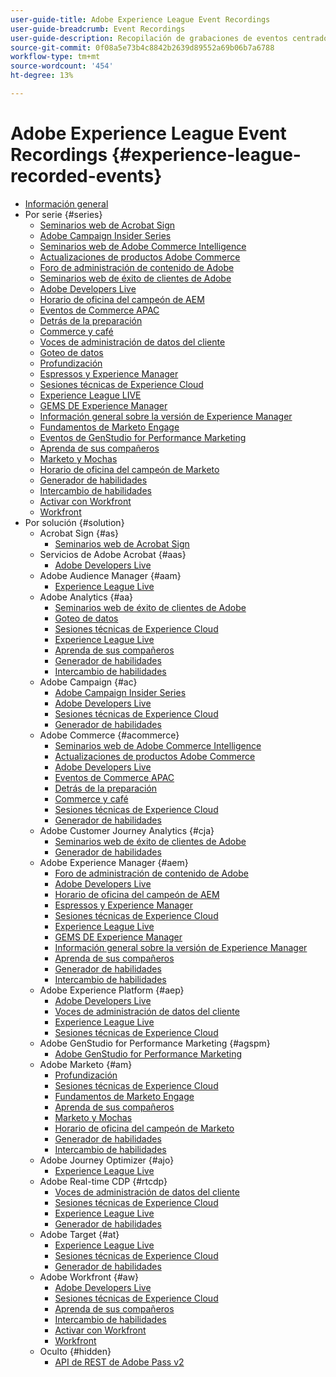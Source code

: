```yaml
---
user-guide-title: Adobe Experience League Event Recordings
user-guide-breadcrumb: Event Recordings
user-guide-description: Recopilación de grabaciones de eventos centrados en el uso de productos de Adobe Enterprise
source-git-commit: 0f08a5e73b4c8842b2639d89552a69b06b7a6788
workflow-type: tm+mt
source-wordcount: '454'
ht-degree: 13%

---
```



# Adobe Experience League Event Recordings {#experience-league-recorded-events}

+ [Información general](overview.md)
+ Por serie {#series}
   + [Seminarios web de Acrobat Sign](https://experienceleague.adobe.com/docs/events/acrobat-sign-webinars/overview.html?lang=es)
   + [Adobe Campaign Insider Series](https://experienceleague.adobe.com/docs/events/adobe-campaign-insider-recordings/overview.html?lang=es)
   + [Seminarios web de Adobe Commerce Intelligence](https://experienceleague.adobe.com/docs/events/mbi-webinars-recordings/overview.html?lang=es)
   + [Actualizaciones de productos Adobe Commerce](https://experienceleague.adobe.com/docs/events/adobe-commerce-product-update-recordings/overview.html?lang=es)
   + [Foro de administración de contenido de Adobe](https://experienceleague.adobe.com/docs/events/adobe-content-management-forum-recordings/overview.html?lang=es)
   + [Seminarios web de éxito de clientes de Adobe](https://experienceleague.adobe.com/docs/events/adobe-customer-success-webinar-recordings/overview.html?lang=es)
   + [Adobe Developers Live](https://experienceleague.adobe.com/docs/events/adobe-developers-live-recordings/overview.html?lang=es)
   + [Horario de oficina del campeón de AEM](https://experienceleague.adobe.com/docs/events/aem-champion-office-hours/overview.html?lang=es)
   + [Eventos de Commerce APAC](https://experienceleague.adobe.com/docs/events/apac-commerce-recordings/overview.html?lang=es)
   + [Detrás de la preparación](https://experienceleague.adobe.com/docs/events/behind-the-brew-recordings/overview.html?lang=es)
   + [Commerce y café](https://experienceleague.adobe.com/docs/events/commerce-and-coffee-recordings/overview.html?lang=es)
   + [Voces de administración de datos del cliente](https://experienceleague.adobe.com/docs/events/customer-data-management-voices-recordings/overview.html?lang=es)
   + [Goteo de datos](https://experienceleague.adobe.com/docs/events/data-drip-recordings/overview.html?lang=es)
   + [Profundización](https://experienceleague.adobe.com/docs/events/deep-dives-recordings/overview.html?lang=es)
   + [Espressos y Experience Manager](https://experienceleague.adobe.com/docs/events/espressos-and-experience-manager-recordings/overview.html?lang=es)
   + [Sesiones técnicas de Experience Cloud](https://experienceleague.adobe.com/docs/events/tech-sessions/overview.html?lang=es)
   + [Experience League LIVE](https://experienceleague.adobe.com/docs/events/experience-league-live-recordings/overview.html?lang=es)
   + [GEMS DE Experience Manager](https://experienceleague.adobe.com/docs/events/experience-manager-gems-recordings/overview.html?lang=es)
   + [Información general sobre la versión de Experience Manager](https://experienceleague.adobe.com/docs/events/aemcs-release-update-recordings/overview.html?lang=es)
   + [Fundamentos de Marketo Engage](https://experienceleague.adobe.com/es/docs/events/foundations-of-marketo-engage-webinars/overview)
   + [Eventos de GenStudio for Performance Marketing](https://experienceleague.adobe.com/docs/events/genstudio-for-performance-marketing-events/overview.html?lang=es)
   + [Aprenda de sus compañeros](https://experienceleague.adobe.com/docs/events/learn-from-your-peers-recordings/overview.html?lang=es)
   + [Marketo y Mochas](https://experienceleague.adobe.com/docs/events/marketo-and-mochas-recordings/overview.html?lang=es)
   + [Horario de oficina del campeón de Marketo](https://experienceleague.adobe.com/docs/events/marketo-champion-office-hours/overview.html?lang=es)
   + [Generador de habilidades](https://experienceleague.adobe.com/docs/events/skill-builder-recordings/overview.html?lang=es)
   + [Intercambio de habilidades](https://experienceleague.adobe.com/docs/events/the-skill-exchange-recordings/overview.html?lang=es)
   + [Activar con Workfront](https://experienceleague.adobe.com/docs/events/wake-up-with-workfront-recordings/overview.html?lang=es)
   + [Workfront](https://experienceleague.adobe.com/docs/events/workfront-recordings/overview.html?lang=es)
+ Por solución {#solution}
   + Acrobat Sign {#as}
      + [Seminarios web de Acrobat Sign](https://experienceleague.adobe.com/docs/events/acrobat-sign-webinars/overview.html?lang=es)
   + Servicios de Adobe Acrobat {#aas}
      + [Adobe Developers Live](https://experienceleague.adobe.com/docs/events/adobe-developers-live-recordings/overview.html?lang=es)
   + Adobe Audience Manager {#aam}
      + [Experience League Live](https://experienceleague.adobe.com/docs/events/experience-league-live-recordings/overview.html?lang=es)
   + Adobe Analytics {#aa}
      + [Seminarios web de éxito de clientes de Adobe](https://experienceleague.adobe.com/docs/events/adobe-customer-success-webinar-recordings/overview.html?lang=es)
      + [Goteo de datos](https://experienceleague.adobe.com/docs/events/data-drip-recordings/overview.html?lang=es)
      + [Sesiones técnicas de Experience Cloud](https://experienceleague.adobe.com/docs/events/tech-sessions/overview.html?lang=es)
      + [Experience League Live](https://experienceleague.adobe.com/docs/events/experience-league-live-recordings/overview.html?lang=es)
      + [Aprenda de sus compañeros](https://experienceleague.adobe.com/docs/events/learn-from-your-peers-recordings/overview.html?lang=es)
      + [Generador de habilidades](https://experienceleague.adobe.com/docs/events/skill-builder-recordings/overview.html?lang=es)
      + [Intercambio de habilidades](https://experienceleague.adobe.com/docs/events/the-skill-exchange-recordings/overview.html?lang=es)
   + Adobe Campaign {#ac}
      + [Adobe Campaign Insider Series](https://experienceleague.adobe.com/docs/events/adobe-campaign-insider-recordings/overview.html?lang=es)
      + [Adobe Developers Live](https://experienceleague.adobe.com/docs/events/adobe-developers-live-recordings/overview.html?lang=es)
      + [Sesiones técnicas de Experience Cloud](https://experienceleague.adobe.com/docs/events/tech-sessions/overview.html?lang=es)
      + [Generador de habilidades](https://experienceleague.adobe.com/docs/events/skill-builder-recordings/overview.html?lang=es)
   + Adobe Commerce {#acommerce}
      + [Seminarios web de Adobe Commerce Intelligence](https://experienceleague.adobe.com/docs/events/mbi-webinars-recordings/overview.html?lang=es)
      + [Actualizaciones de productos Adobe Commerce](https://experienceleague.adobe.com/docs/events/adobe-commerce-product-update-recordings/overview.html?lang=es)
      + [Adobe Developers Live](https://experienceleague.adobe.com/docs/events/adobe-developers-live-recordings/overview.html?lang=es)
      + [Eventos de Commerce APAC](https://experienceleague.adobe.com/docs/events/apac-commerce-recordings/overview.html?lang=es)
      + [Detrás de la preparación](https://experienceleague.adobe.com/docs/events/behind-the-brew-recordings/overview.html?lang=es)
      + [Commerce y café](https://experienceleague.adobe.com/docs/events/commerce-and-coffee-recordings/overview.html?lang=es)
      + [Sesiones técnicas de Experience Cloud](https://experienceleague.adobe.com/docs/events/tech-sessions/overview.html?lang=es)
      + [Generador de habilidades](https://experienceleague.adobe.com/docs/events/skill-builder-recordings/overview.html?lang=es)
   + Adobe Customer Journey Analytics {#cja}
      + [Seminarios web de éxito de clientes de Adobe](https://experienceleague.adobe.com/docs/events/adobe-customer-success-webinar-recordings/overview.html?lang=es)
      + [Generador de habilidades](https://experienceleague.adobe.com/docs/events/skill-builder-recordings/overview.html?lang=es)
   + Adobe Experience Manager {#aem}
      + [Foro de administración de contenido de Adobe](https://experienceleague.adobe.com/docs/events/adobe-content-management-forum-recordings/overview.html?lang=es)
      + [Adobe Developers Live](https://experienceleague.adobe.com/docs/events/adobe-developers-live-recordings/overview.html?lang=es)
      + [Horario de oficina del campeón de AEM](https://experienceleague.adobe.com/docs/events/aem-champion-office-hours/overview.html?lang=es)
      + [Espressos y Experience Manager](https://experienceleague.adobe.com/docs/events/espressos-and-experience-manager-recordings/overview.html?lang=es)
      + [Sesiones técnicas de Experience Cloud](https://experienceleague.adobe.com/docs/events/tech-sessions/overview.html?lang=es)
      + [Experience League Live](https://experienceleague.adobe.com/docs/events/experience-league-live-recordings/overview.html?lang=es)
      + [GEMS DE Experience Manager](https://experienceleague.adobe.com/docs/events/experience-manager-gems-recordings/overview.html?lang=es)
      + [Información general sobre la versión de Experience Manager](https://experienceleague.adobe.com/docs/events/aemcs-release-update-recordings/overview.html?lang=es)
      + [Aprenda de sus compañeros](https://experienceleague.adobe.com/docs/events/learn-from-your-peers-recordings/overview.html?lang=es)
      + [Generador de habilidades](https://experienceleague.adobe.com/docs/events/skill-builder-recordings/overview.html?lang=es)
      + [Intercambio de habilidades](https://experienceleague.adobe.com/docs/events/the-skill-exchange-recordings/overview.html?lang=es)
   + Adobe Experience Platform {#aep}
      + [Adobe Developers Live](https://experienceleague.adobe.com/docs/events/adobe-developers-live-recordings/overview.html?lang=es)
      + [Voces de administración de datos del cliente](https://experienceleague.adobe.com/docs/events/customer-data-management-voices-recordings/overview.html?lang=es)
      + [Experience League Live](https://experienceleague.adobe.com/docs/events/experience-league-live-recordings/overview.html?lang=es)
      + [Sesiones técnicas de Experience Cloud](https://experienceleague.adobe.com/docs/events/tech-sessions/overview.html?lang=es)
   + Adobe GenStudio for Performance Marketing {#agspm}
      + [Adobe GenStudio for Performance Marketing](https://experienceleague.adobe.com/docs/events/genstudio-for-performance-marketing-events/overview.html?lang=es)
   + Adobe Marketo {#am}
      + [Profundización](https://experienceleague.adobe.com/docs/events/deep-dives-recordings/overview.html?lang=es)
      + [Sesiones técnicas de Experience Cloud](https://experienceleague.adobe.com/docs/events/tech-sessions/overview.html?lang=es)
      + [Fundamentos de Marketo Engage](https://experienceleague.adobe.com/es/docs/events/foundations-of-marketo-engage-webinars/overview)
      + [Aprenda de sus compañeros](https://experienceleague.adobe.com/docs/events/learn-from-your-peers-recordings/overview.html?lang=es)
      + [Marketo y Mochas](https://experienceleague.adobe.com/docs/events/marketo-and-mochas-recordings/overview.html?lang=es)
      + [Horario de oficina del campeón de Marketo](https://experienceleague.adobe.com/docs/events/marketo-champion-office-hours/overview.html?lang=es)
      + [Generador de habilidades](https://experienceleague.adobe.com/docs/events/skill-builder-recordings/overview.html?lang=es)
      + [Intercambio de habilidades](https://experienceleague.adobe.com/docs/events/the-skill-exchange-recordings/overview.html?lang=es)
   + Adobe Journey Optimizer {#ajo}
      + [Experience League Live](https://experienceleague.adobe.com/docs/events/experience-league-live-recordings/overview.html?lang=es)
   + Adobe Real-time CDP {#rtcdp}
      + [Voces de administración de datos del cliente](https://experienceleague.adobe.com/docs/events/customer-data-management-voices-recordings/overview.html?lang=es)
      + [Sesiones técnicas de Experience Cloud](https://experienceleague.adobe.com/docs/events/tech-sessions/overview.html?lang=es)
      + [Experience League Live](https://experienceleague.adobe.com/docs/events/experience-league-live-recordings/overview.html?lang=es)
      + [Generador de habilidades](https://experienceleague.adobe.com/docs/events/skill-builder-recordings/overview.html?lang=es)
   + Adobe Target {#at}
      + [Experience League Live](https://experienceleague.adobe.com/docs/events/experience-league-live-recordings/overview.html?lang=es)
      + [Sesiones técnicas de Experience Cloud](https://experienceleague.adobe.com/docs/events/tech-sessions/overview.html?lang=es)
      + [Generador de habilidades](https://experienceleague.adobe.com/docs/events/skill-builder-recordings/overview.html?lang=es)
   + Adobe Workfront {#aw}
      + [Adobe Developers Live](https://experienceleague.adobe.com/docs/events/adobe-developers-live-recordings/overview.html?lang=es)
      + [Sesiones técnicas de Experience Cloud](https://experienceleague.adobe.com/docs/events/tech-sessions/overview.html?lang=es)
      + [Aprenda de sus compañeros](https://experienceleague.adobe.com/docs/events/learn-from-your-peers-recordings/overview.html?lang=es)
      + [Intercambio de habilidades](https://experienceleague.adobe.com/docs/events/the-skill-exchange-recordings/overview.html?lang=es)
      + [Activar con Workfront](https://experienceleague.adobe.com/docs/events/wake-up-with-workfront-recordings/overview.html?lang=es)
      + [Workfront](https://experienceleague.adobe.com/docs/events/workfront-recordings/overview.html?lang=es)
   + Oculto {#hidden}
      + [API de REST de Adobe Pass v2](../single-events/adobe-pass-rest-api-v2.md)